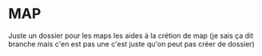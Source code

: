 # MAP
Juste un dossier pour les maps les aides à la crétion de map (je sais ça dit branche mais c'en est pas une c'est juste qu'on peut pas créer de dossier)
